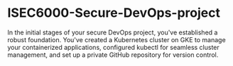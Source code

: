 # ISEC6000-Secure-DevOps-project
In the initial stages of your secure DevOps project, you've established a robust foundation. You've created a Kubernetes cluster on GKE to manage your containerized applications, configured kubectl for seamless cluster management, and set up a private GitHub repository for version control.
